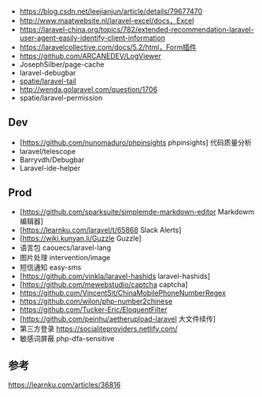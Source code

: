 - https://blog.csdn.net/leejianjun/article/details/79677470
- http://www.maatwebsite.nl/laravel-excel/docs，Excel
- https://laravel-china.org/topics/782/extended-recommendation-laravel-user-agent-easily-identify-client-information
- https://laravelcollective.com/docs/5.2/html，Form插件
- https://github.com/ARCANEDEV/LogViewer
- JosephSilber/page-cache
- laravel-debugbar
- [spatie/laravel-tail](https://github.com/spatie/laravel-tail)
- http://wenda.golaravel.com/question/1706
- spatie/laravel-permission

## Dev

* [https://github.com/nunomaduro/phpinsights phpinsights] 代码质量分析
* laravel/telescope
* Barryvdh/Debugbar
* Laravel-ide-helper

## Prod

* [https://github.com/sparksuite/simplemde-markdown-editor Markdowm 编辑器]
* [https://learnku.com/laravel/t/65868 Slack Alerts]
* [https://wiki.kunyan.li/Guzzle Guzzle]
* 语言包 caouecs/laravel-lang
* 图片处理 intervention/image
* 短信通知 easy-sms
* [https://github.com/vinkla/laravel-hashids laravel-hashids]
* [https://github.com/mewebstudio/captcha captcha]
* https://github.com/VincentSit/ChinaMobilePhoneNumberRegex
* https://github.com/wilon/php-number2chinese
* https://github.com/Tucker-Eric/EloquentFilter
* [https://github.com/peinhu/aetherupload-laravel 大文件续传]
* 第三方登录 https://socialiteproviders.netlify.com/
* 敏感词屏蔽 php-dfa-sensitive

## 参考

https://learnku.com/articles/36816
